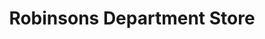 ---
title: "Robinsons Department Store"
url: /muntinlupa/robinsons-department-store/
shop: Warenhaus
---